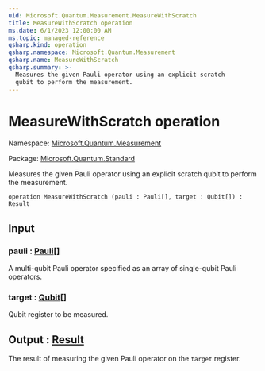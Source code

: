 ```yaml
---
uid: Microsoft.Quantum.Measurement.MeasureWithScratch
title: MeasureWithScratch operation
ms.date: 6/1/2023 12:00:00 AM
ms.topic: managed-reference
qsharp.kind: operation
qsharp.namespace: Microsoft.Quantum.Measurement
qsharp.name: MeasureWithScratch
qsharp.summary: >-
  Measures the given Pauli operator using an explicit scratch
  qubit to perform the measurement.
---
```


# MeasureWithScratch operation

Namespace: [Microsoft.Quantum.Measurement](xref:Microsoft.Quantum.Measurement)

Package: [Microsoft.Quantum.Standard](https://nuget.org/packages/Microsoft.Quantum.Standard)


Measures the given Pauli operator using an explicit scratchqubit to perform the measurement.

```qsharp
operation MeasureWithScratch (pauli : Pauli[], target : Qubit[]) : Result
```


## Input

### pauli : [Pauli](xref:microsoft.quantum.qsharp.valueliterals#pauli-literals)[]

A multi-qubit Pauli operator specified as an array ofsingle-qubit Pauli operators.


### target : [Qubit](xref:microsoft.quantum.qsharp.valueliterals#qubit-literals)[]

Qubit register to be measured.



## Output : [Result](xref:microsoft.quantum.qsharp.valueliterals#result-literal)

The result of measuring the given Pauli operator onthe `target` register.